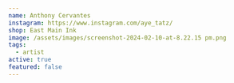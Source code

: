 ```yaml
---
name: Anthony Cervantes
instagram: https://www.instagram.com/aye_tatz/
shop: East Main Ink
image: /assets/images/screenshot-2024-02-10-at-8.22.15 pm.png
tags:
  - artist
active: true
featured: false
---
```

